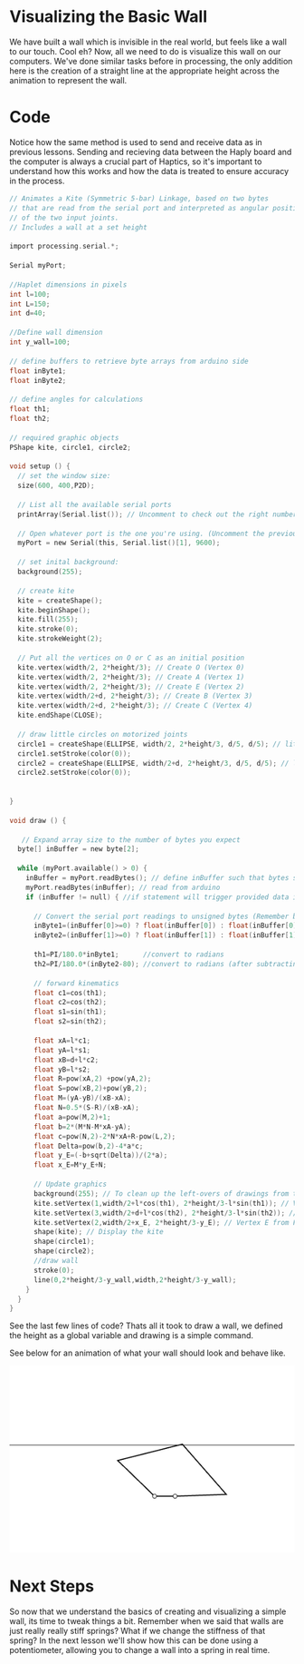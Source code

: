 # Visualizing the Basic Wall

We have built a wall which is invisible in the real world, but feels like a wall to our touch. Cool eh? Now, all we need to do is visualize this wall on our computers. We've done similar tasks before in processing, the only addition here is the creation of a straight line at the appropriate height across the animation to represent the wall.

# Code
Notice how the same method is used to send and receive data as in previous lessons. Sending and recieving data between the Haply board and the computer is always a crucial part of Haptics, so it's important to understand how this works and how the data is treated to ensure accuracy in the process.
```C
// Animates a Kite (Symmetric 5-bar) Linkage, based on two bytes
// that are read from the serial port and interpreted as angular positions
// of the two input joints.
// Includes a wall at a set height

import processing.serial.*;

Serial myPort;

//Haplet dimensions in pixels
int l=100;
int L=150;
int d=40;

//Define wall dimension
int y_wall=100;

// define buffers to retrieve byte arrays from arduino side
float inByte1;
float inByte2;

// define angles for calculations
float th1;
float th2;

// required graphic objects
PShape kite, circle1, circle2;

void setup () {
  // set the window size:
  size(600, 400,P2D);

  // List all the available serial ports
  printArray(Serial.list()); // Uncomment to check out the right number for myPort

  // Open whatever port is the one you're using. (Uncomment the previous command)
  myPort = new Serial(this, Serial.list()[1], 9600);
  
  // set inital background:
  background(255);
  
  // create kite
  kite = createShape();
  kite.beginShape();
  kite.fill(255);
  kite.stroke(0);
  kite.strokeWeight(2);
  
  // Put all the vertices on O or C as an initial position
  kite.vertex(width/2, 2*height/3); // Create O (Vertex 0)
  kite.vertex(width/2, 2*height/3); // Create A (Vertex 1) 
  kite.vertex(width/2, 2*height/3); // Create E (Vertex 2) 
  kite.vertex(width/2+d, 2*height/3); // Create B (Vertex 3) 
  kite.vertex(width/2+d, 2*height/3); // Create C (Vertex 4)  
  kite.endShape(CLOSE);
  
  // draw little circles on motorized joints
  circle1 = createShape(ELLIPSE, width/2, 2*height/3, d/5, d/5); // little circle on O (motor 1)
  circle1.setStroke(color(0));
  circle2 = createShape(ELLIPSE, width/2+d, 2*height/3, d/5, d/5); // little circle on c (motor 2)
  circle2.setStroke(color(0));
  
  
}

void draw () {
  
   // Expand array size to the number of bytes you expect
  byte[] inBuffer = new byte[2];
  
  while (myPort.available() > 0) {
    inBuffer = myPort.readBytes(); // define inBuffer such that bytes sent from arduino side can be stored
    myPort.readBytes(inBuffer); // read from arduino
    if (inBuffer != null) { //if statement will trigger provided data is available
      
      // Convert the serial port readings to unsigned bytes (Remember bytes are unsigned in arduino and signed in processing!)
      inByte1=(inBuffer[0]>=0) ? float(inBuffer[0]) : float(inBuffer[0]+256); // one-liner if-else
      inByte2=(inBuffer[1]>=0) ? float(inBuffer[1]) : float(inBuffer[1]+256); // one-liner if-else
      
      th1=PI/180.0*inByte1;      //convert to radians
      th2=PI/180.0*(inByte2-80); //convert to radians (after subtracting 80 degrees that we had added on the ".ino" side.) 
      
      // forward kinematics
      float c1=cos(th1);
      float c2=cos(th2);
      float s1=sin(th1);
      float s2=sin(th2);
    
      float xA=l*c1;
      float yA=l*s1;
      float xB=d+l*c2;
      float yB=l*s2;
      float R=pow(xA,2) +pow(yA,2);
      float S=pow(xB,2)+pow(yB,2);
      float M=(yA-yB)/(xB-xA);
      float N=0.5*(S-R)/(xB-xA);
      float a=pow(M,2)+1;
      float b=2*(M*N-M*xA-yA);
      float c=pow(N,2)-2*N*xA+R-pow(L,2);
      float Delta=pow(b,2)-4*a*c;
      float y_E=(-b+sqrt(Delta))/(2*a);
      float x_E=M*y_E+N;
      
      // Update graphics
      background(255); // To clean up the left-overs of drawings from the previous loop!
      kite.setVertex(1,width/2+l*cos(th1), 2*height/3-l*sin(th1)); // Vertex A with th1 from encoder reading
      kite.setVertex(3,width/2+d+l*cos(th2), 2*height/3-l*sin(th2)); // Vertex B with th2 from encoder reading
      kite.setVertex(2,width/2+x_E, 2*height/3-y_E); // Vertex E from Fwd Kin calculations
      shape(kite); // Display the kite
      shape(circle1);
      shape(circle2);
      //draw wall
      stroke(0);
      line(0,2*height/3-y_wall,width,2*height/3-y_wall);
    }
  }
}
```
See the last few lines of code? Thats all it took to draw a wall, we defined the height as a global variable and drawing is a simple command.

See below for an animation of what your wall should look and behave like.

<img src="Images/BasicWall.gif">

# Next Steps
So now that we understand the basics of creating and visualizing a simple wall, its time to tweak things a bit. Remember when we said that walls are just really really stiff springs? What if we change the stiffness of that spring? In the next lesson we'll show how this can be done using a potentiometer, allowing you to change a wall into a spring in real time.
